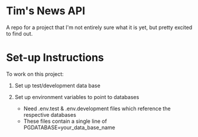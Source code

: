 # Tim's News API

A repo for a project that I'm not entirely sure what it is yet, but pretty excited to find out.

# Set-up Instructions

To work on this project:

1.  Set up test/development data base
2.  Set up environment variables to point to databases

    - Need .env.test & .env.development files which reference the respective databases
    - These files contain a single line of PGDATABASE=your_data_base_name
